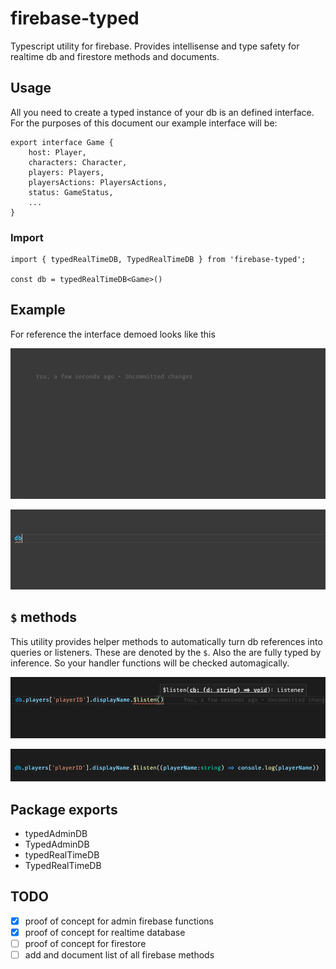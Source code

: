 # firebase-typed
Typescript utility for firebase. Provides intellisense and type safety for realtime db and firestore methods and documents.


## Usage

All you need to create a typed instance of your db is an defined interface. For the purposes of this document our example interface will be:

```
export interface Game {
    host: Player,
    characters: Character,
    players: Players,
    playersActions: PlayersActions,
    status: GameStatus,
    ...
}

```
### Import
```
import { typedRealTimeDB, TypedRealTimeDB } from 'firebase-typed';

const db = typedRealTimeDB<Game>()
```

## Example

For reference the interface demoed looks like this 


![Typed Firebase Doc](https://github.com/th-m/firebase-typed/blob/master/assets/typed_doc.gif)

![Tab-able](https://github.com/th-m/firebase-typed/blob/master/assets/tabable_path.gif)

## `$` methods

This utility provides helper methods to automatically turn db references into queries or listeners. These are denoted by the `$`.  Also the are fully typed by inference. So your handler functions will be checked automagically. 

![type inference](https://github.com/th-m/firebase-typed/blob/master/assets/error_path.png)

![type inference](https://github.com/th-m/firebase-typed/blob/master/assets/happy_path.png)


## Package exports
- typedAdminDB
- TypedAdminDB 
- typedRealTimeDB 
- TypedRealTimeDB


## TODO
- [x] proof of concept for admin firebase functions
- [x] proof of concept for realtime database
- [ ] proof of concept for firestore
- [ ] add and document list of all firebase methods